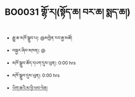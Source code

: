 # BO0031 གྷོ་ར།(སྟོད་ཆ། བར་ཆ། སྨད་ཆ།)
- རྒྱུ་ཆ་མཁོ་སྒྲུབ་པ།: @མཁྱེན་རབ་རྒྱ་མཚོ།
- བསྐྱར་ཞིབ་མཁན།: @
- མཁོ་སྒྲུབ་ཚོད་དཔག་དུས་ཡུན།: 0:00 hrs
- མཁོ་སྒྲུབ་དུས་ཡུན།: 0:00 hrs
- [ཡིག་ཆའི་མ་ཕྱི་ཕབ་ལེན།]()
